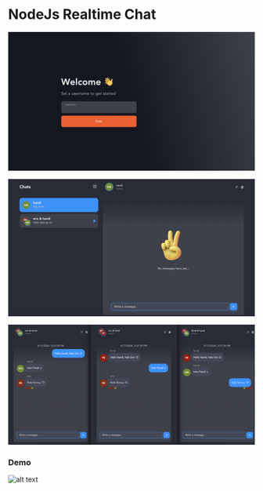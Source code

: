 # NodeJs Realtime Chat

![alt text](/NodeJs-Realtime-Chat-v1.png?raw=true)

![alt text](/NodeJs-Realtime-Chat-v2.png?raw=true)

![alt text](/NodeJs-Realtime-Chat-v3.png?raw=true)

<h3>Demo</h3>

![alt text](/nodejs-react-demo.gif?raw=true)
